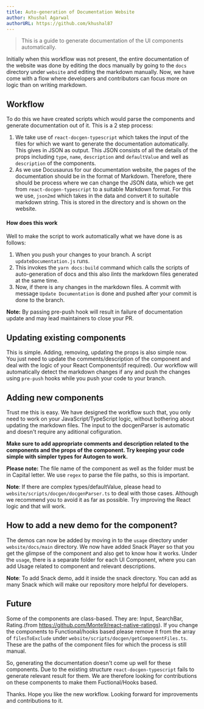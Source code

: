 ```yaml
---
title: Auto-generation of Documentation Website
author: Khushal Agarwal
authorURL: https://github.com/khushal87
---
```


> This is a guide to generate documentation of the UI components automatically.

Initially when this workflow was not present, the entire documentation of the website was done by editing the docs manually by going to the `docs` directory under `website` and editing the markdown manually. Now, we have come with a flow where developers and contributors can focus more on logic than on writing markdown.

## Workflow

To do this we have created scripts which would parse the components and generate documentation out of it.
This is a 2 step process:

1. We take use of `react-docgen-typescript` which takes the input of the files for which we want to generate the documentation automatically. This gives in JSON as output. This JSON consists of all the details of the props including `type`, `name`, `description` and `defaultValue` and well as `description` of the components.
2. As we use Docusaurus for our documentation website, the pages of the documentation should be in the format of Markdown. Therefore, there should be process where we can change the JSON data, which we get from `react-docgen-typescript` to a suitable Markdown format. For this we use, `json2md` which takes in the data and convert it to suitable markdown string. This is stored in the directory and is shown on the website.

#### How does this work

Well to make the script to work automatically what we have done is as follows:

1. When you push your changes to your branch. A script `updateDocumentation.js` runs.
2. This invokes the `yarn docs:build` command which calls the scripts of auto-generation of docs and this also _lints_ the markdown files generated at the same time.
3. Now, if there is any changes in the markdown files. A commit with message `Update Documentation` is done and pushed after your commit is done to the branch.

**Note:** By passing pre-push hook will result in failure of documentation update and may lead maintainers to close your PR.

## Updating existing components

This is simple. Adding, removing, updating the props is also simple now. You just need to update the comments/description of the component and deal with the logic of your React Components(if required). Our workflow will automatically detect the markdown changes if any and push the changes using `pre-push` hooks while you push your code to your branch.

## Adding new components

Trust me this is easy. We have designed the workflow such that, you only need to work on your JavaScript/TypeScript logic, without bothering about updating the markdown files. The input to the docgenParser is automatic and doesn't require any aditional cofiguration.

**Make sure to add appropriate comments and description related to the components and the props of the component. Try keeping your code simple with simpler types for Autogen to work.**

**Please note:** The file name of the component as well as the folder must be in Capital letter. We use `regex` to parse the file paths, so this is important.

**Note**: If there are complex types/defaultValue, please head to `website/scripts/docgen/docgenParser.ts` to deal with those cases. Although we recommend you to avoid it as far as possible. Try improving the React logic and that will work.

## How to add a new demo for the component?

The demos can now be added by moving in to the `usage` directory under `website/docs/main` directory. We now have added Snack Player so that you get the glimpse of the component and also get to know how it works. Under the `usage`, there is a separate folder for each UI Component, where you can add Usage related to component and relevant descriptions.

**Note**: To add Snack demo, add it inside the snack directory. You can add as many Snack which will make our repository more helpful for developers.

## Future

Some of the components are class-based. They are: Input, SearchBar, Rating.(from https://github.com/Monte9/react-native-ratings). If you change the components to Functional/hooks based please remove it from the array of `filesToExclude` under `website/scripts/docgen/getComponentFiles.ts`. These are the paths of the component files for which the process is still manual.

So, generating the documentation doesn't come up well for these components. Due to the existing structure `react-docgen-typescript` fails to generate relevant result for them. We are therefore looking for contributions on these components to make them Fuctional/Hooks based.

Thanks. Hope you like the new workflow. Looking forward for improvements and contributions to it.

